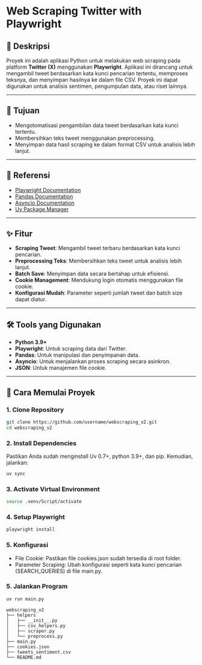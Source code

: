 # Web Scraping Twitter with Playwright

## 📖 Deskripsi
Proyek ini adalah aplikasi Python untuk melakukan web scraping pada platform **Twitter (X)** menggunakan **Playwright**. Aplikasi ini dirancang untuk mengambil tweet berdasarkan kata kunci pencarian tertentu, memproses teksnya, dan menyimpan hasilnya ke dalam file CSV. Proyek ini dapat digunakan untuk analisis sentimen, pengumpulan data, atau riset lainnya.

---

## 🎯 Tujuan
- Mengotomatisasi pengambilan data tweet berdasarkan kata kunci tertentu.
- Membersihkan teks tweet menggunakan preprocessing.
- Menyimpan data hasil scraping ke dalam format CSV untuk analisis lebih lanjut.

---

## 🔗 Referensi
- [Playwright Documentation](https://playwright.dev/python/)
- [Pandas Documentation](https://pandas.pydata.org/docs/)
- [Asyncio Documentation](https://docs.python.org/3/library/asyncio.html)
- [Uv Package Manager](https://docs.astral.sh/uv/)

---

## ✨ Fitur
- **Scraping Tweet**: Mengambil tweet terbaru berdasarkan kata kunci pencarian.
- **Preprocessing Teks**: Membersihkan teks tweet untuk analisis lebih lanjut.
- **Batch Save**: Menyimpan data secara bertahap untuk efisiensi.
- **Cookie Management**: Mendukung login otomatis menggunakan file cookie.
- **Konfigurasi Mudah**: Parameter seperti jumlah tweet dan batch size dapat diatur.

---

## 🛠️ Tools yang Digunakan
- **Python 3.9+**
- **Playwright**: Untuk scraping data dari Twitter.
- **Pandas**: Untuk manipulasi dan penyimpanan data.
- **Asyncio**: Untuk menjalankan proses scraping secara asinkron.
- **JSON**: Untuk manajemen file cookie.

---

## 🚀 Cara Memulai Proyek

### 1. **Clone Repository**
```bash
git clone https://github.com/username/webscraping_v2.git
cd webscraping_v2
```

### 2. **Install Dependencies**
Pastikan Anda sudah menginstall Uv 0.7+, python 3.9+, dan pip. Kemudian, jalankan:
```bash
uv sync
```

### 3. **Activate Virtual Environment**
```bash
source .venv/Script/activate
```

### 4. **Setup Playwright**
```bash
playwright install
```

### 5. **Konfigurasi**

- File Cookie: Pastikan file cookies.json sudah tersedia di root folder.
- Parameter Scraping: Ubah konfigurasi
seperti kata kunci pencarian (SEARCH_QUERIES) di file main.py.

### 5. **Jalankan Program**
```bash
uv run main.py
```

```text
webscraping_v2
├── helpers
│   ├── __init__.py
│   ├── csv_helpers.py
│   ├── scraper.py
│   └── preprocess.py
├── main.py
├── cookies.json
├── tweets_sentiment.csv
└── README.md
```
